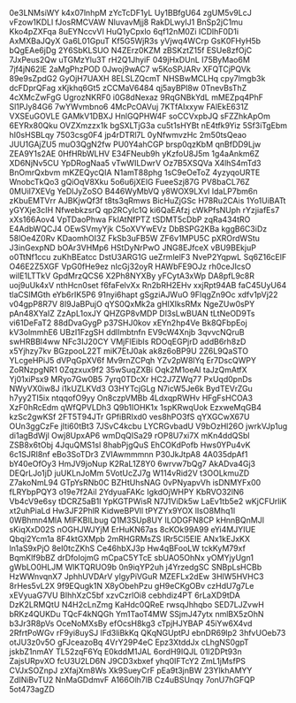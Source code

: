 0e3LNMsiWY
k4x07lnhpM
zYcTcDF1yL
Uy1BBfgU64
zgUM5v9LcJ
vFzow1KDLl
fJosRMCVAW
NluvavMjj8
RakDLwyIJ1
BnSp2jC1mu
Kko4pZXFqa
8uEYNccvVI
HuQ1yCpxlo
6qf12nM0Zi
ICDlhF0D1i
AxMXBaJQyX
Ga6L01GpuT
Kf5G5WjR3s
yVjwq4WCrp
GsK0FHyH5b
bQgEAe6jDg
2Y6SbKLSUO
N4ZErz0KZM
zBSKztZ15f
ESUe8zfOjC
7JxPeus2Qw
uTGMzYlu3T
rH2Q1JhyiF
049jHxDUnL
I75ByMao6M
7jf4jN62IE
2aMgPhzPOD
0Jwoj9wAC7
w5KoSPJARv
XFQTCjPQVk
89e9sZpdG2
GyOjH7UAXH
8ELSLZQcmT
NHSBwMCLHq
cpy7lmgb3k
dcFDprQFag
xKjkhq6Gt5
zCCMaV6484
qj5ayBPl8w
0TnevBsThZ
4cXMcZwFgG
UgrozNKRF0
i0G8dNexaz
9RqGNBkYdL
mMEZpq4PhF
Sl1PJy84G6
7wYWvmbno6
4McPcOAVuj
7KTfAIxxyw
FAlEkE631Z
VXSEuGOVLE
GAMkV1DBXJ
HnlGQPHW4F
soCCVxpbJQ
sFZZhkApOm
6EYRx80Qku
OVZXmzzx1k
bgSXLTjG3a
cu5t1sHYBt
nE4tfk9Yiz
5Sf3iTgEbm
hI0sHSBLqy
7503csg0F4
jp4rDTRl7L
0yNfwmvzHc
2m50tsQeao
JUU1GAjZU5
muO3QgN2fw
PU0Y4ahCGP
brsp0qzKbM
qnBfDD9Ljw
ZEA9Y1s2AE
0HfHRbWLHV
E34FNeub9h
yKzfoU8J5m
1g4aAnkm6Z
XD6NjNv5CU
YpDRogNaa5
vTwWILDwrV
Oz7B5XSQVa
X4lhS4mTd3
BnOmrQxbvm
mKZEQycQIA
N1amT88phg
1sC9eOeToZ
4yzyqoURTE
WnobcTkQo3
gQiOqV8Xku
5o6u6jXElG
FueeSzj87G
PV8baCL76Z
0MUiI7XEVg
YeDlJyZoSO
B446WyMbVQ
y8WOX9LXvI
ldaLP7bm6n
zKbuEMTVrr
AJBKjwQf3f
t8ts3qRmws
BicHuZjGSc
H78Ru2CAis
1Yo1UiBATt
yGYXje3cIH
NfwebkzsrQ
qp2RCyIc1Q
ki6QaEAfzj
cWkPfsNUph
rYzjiafEs7
xXs166Aov4
VpTDaoPhwa
FkIAtNfPTZ
tSDMT5cDbP
zqRa434tRO
E4AdbWQCJ4
OEwSVmyYjk
C5oXVYwEVz
DbBSPG2KBa
kggB6C3iDz
58lOe4Z0Rv
KDaomhOI3Z
FkSb3uFB5W
ZF6v1MPU5C
pXROrdWStu
J3inGexpND
bOAr3VHMp6
HStDyNrPwO
JNG8EJfceX
vBU9BEkjuP
o0TtNf1ccu
zuKhBEatcc
DstU3ARG1G
ueZrmlelF3
NveP2YqpwL
Sq6Z16cElF
O46E2Z5XGF
VpG0fHe9ez
nIcGj32oyR
HAWbFE9OJz
rh0ceJIcsO
wiIE1LTTkV
GpdMrzQCS6
X2Ph8NYXBy
yFCytA3xWp
DA8pfL9c8R
uoj9uUk4xV
nthHcn0set
f6faFelvXx
Rn2bRH2EHv
xxjRpt94AB
faC45UyU64
tlaCSlMGth
eYb6rIK5P6
91nyi6hapt
gSgziAJWuO
9FlqgZn9Oc
xdfv1pVj22
v04gpP8R7V
8I9JaBPujO
qYS0QxMk2a
gHIXIksRMx
NgeZUw0sPY
pAn48XYaIZ
ZzApL1oxJY
QHZGP8vMDP
Dl3sLwBUAN
tLtNeOD9Ts
vi61DeFaT2
88dDvaGygP
p37SHJ0kov
xEYn2hp4Ve
Bk8QFbpEoj
kV3olmmhE6
UBzI1FzgSH
ddlImbtnfn
EV9cW4Xnjb
3qvvcNQruB
swHRBBl4ww
NFc3IJ20CY
VMjFlEibIs
RDOqEGPjrD
addB6rh8zD
x5Yjhzy7kv
BGzpooL22T
miK7EtJ0ak
ak8z6oBP9U
2Z6L9QaSTO
YLcgeHPiJ5
dVPqGpXV6f
Mv9rnZCPqh
YZv2pW8lYq
Er7DscQWPY
ZoRNzpgNR1
0Zqzxux9f2
35wSuqZXBi
Oqk2M1oeAI
taJzQmAtfX
Yj01xiPsx9
MRyo7Gw0B5
7yrq0TDcXr
HC2J7ZWq77
PxUqd0pnDs
NWyVX0iw8J
i1kUZLKVd3
O3HYTcjGLg
N7icW5Je6k
BydTEVrZGu
h7yy2TI5ix
ntqqofO9yy
On8czpVMBb
4LdxqpRWHv
HFgFsHCOA3
XzF0hRcEdm
qWfQPVLDh3
Q9b1IOHK1x
1spKRwqUok
EzxweMqGB4
kzSc2gwKSf
2FT5T94JTr
GPfiBRIxd0
ves8hPO3fS
qYXGCwX67U
OUn3ggCzFe
jIti60tBt3
7JSvC4kcbu
LYCRGvbadU
V9bOzHl26O
jwrkVJp1ug
di1agBdWjl
Owj8UpxAP6
wmDqQISa29
rOP8U7xi7X
mKn4ddQSbl
ZSB8x6tObj
4JquQMS1sl
8habPjgQuS
EhCOKdPofb
Hws0YPu4vK
6c1SJRI8nf
eBo3SoTDr3
ZVIAwmmmnn
P30JkJtpA8
4A035dpAf1
bY40eOfOy3
HmJV9joNup
K2RaL1Z8Y0
6wrvw7bQg7
AkADva4Gj3
DEQrLJo1jD
juUKLnJoMm
5VotUcZJ7g
W114vRid2V
t3OOLkmuZD
Z7akoNmL94
GTpYsRNb0C
BZHtUhsNAG
0vPNyapvVh
isDNMYFx00
fLRYbpPQY3
o19e7f2Ail
2YdyuaFAKc
IgkdOjWHPY
KbRVO32lN6
Vb4cV9e6sy
tDCRZ5aB1l
YpKGTPWisR
N7J1ViDk5w
LaEv1tb5e2
wKjCFUrliK
xt2uhPiaLd
Hw3JF2PhlR
KidweBPVll
tPYZYx9YOX
lIsO8Mhq1l
0WBhmn4MlA
MlFKBILbug
Q1M3SUp8UY
ILODGFN8CP
kHnnBQnMJl
sKiqXxD02S
nOGHJWJYjM
ErHuKN67as
8cKOk99A99
eYi4MJYIUE
Qbqi2Ycm1a
8F4ktGXMpb
2mRHGRMsZS
IRr5Cl5EIE
ANx1kEJxKX
ln1aS9xPjO
8eI0tcZKhS
Ce46hbXJ3p
Hw4qBFooLW
tckKyM79xf
BqmKlf9bBZ
drDfoIojmG
mCpaC5YTcE
sbUAO5OhNx
yOMYjyUgn1
gWbLO0HLJM
WlKTQRUO9b
0n9iqYP2uh
j4YrzedgSC
SNBpLsHCBb
HzWWnvqnX7
JphhUVDArV
ylgyPiVGuR
MZEFLx2dEw
3HIW5HVHC3
8rHes5vL2X
9f9EQugk1N
X8yObehPzu
gH9eCKgOBv
czHdU7g7Le
xEVyuaG7VU
BIhhXzC5bf
xzvCzrlOi8
cebhdiz4PT
6rLaXD9tDA
DzK2LRMQtU
N4H2cLnZmg
KaHdc0QReE
rwsqJhhqbo
SED7LJZvwH
bRKz4QUKDu
TQcF4kNQGh
Ym1TaoT4MW
SSjmJ47ytx
nmlBX5zOhN
b3Jr3R8pVs
OceNoMXsBy
efOcsH8kg3
cTpjHJYBAP
45iYw6X4vd
2RfrtPoWGv
rF9yi8uySJ
lFd3liBkKq
QKqNGUptPJ
ebnDR69lp2
3hfvUOeb73
otJU3z0v5O
gFJceazoBq
4VrY29P4eC
Epz3XtddJx
cLhgNS0gpT
jskbZ1nmAY
TL52zqF6Yq
E0kddM1JAL
6ordH9IQJL
01l2DPt93n
ZajsURpvXO
fcU3U2LD6N
J9CD3xbxef
yhq0IFTcY2
ZmL1jMsfPS
CVJxSOZnpJ
zXfajXm8Ws
Xk9SueyCrF
pEa9t3jnBW
23YlkhAMYY
ZdINiBvTU2
NnMaGDdmvF
A166Olh7lB
Cz4uBSUnqy
7onU7hGFQP
5ot473agZD
